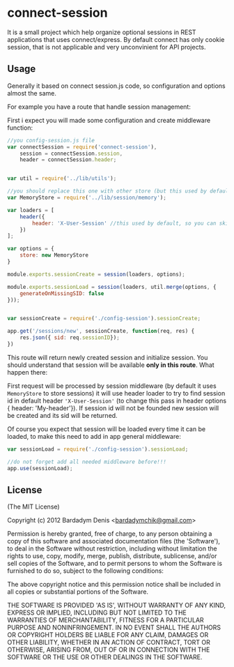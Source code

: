 # connect-session

It is a small project which help organize optional sessions in REST applications that uses connect/express. By default
 connect has only cookie session, that is not applicable and very unconvinient for API projects.

## Usage

Generally it based on connect session.js code, so configuration and options almost the same.

For example you have a route that handle session management:

First i expect you will made some configuration and create middleware function:

```javascript
//you config-session.js file
var connectSession = require('connect-session'),
    session = connectSession.session,
    header = connectSession.header;


var util = require('../lib/utils');

//you should replace this one with other store (but this used by default)
var MemoryStore = require('../lib/session/memory');

var loaders = [
    header({
        header: 'X-User-Session' //this used by default, so you can skip this
    })
];

var options = {
    store: new MemoryStore
}

module.exports.sessionCreate = session(loaders, options);

module.exports.sessionLoad = session(loaders, util.merge(options, {
    generateOnMissingSID: false
}));
```

```javascript

var sessionCreate = require('./config-session').sessionCreate;

app.get('/sessions/new', sessionCreate, function(req, res) {
    res.json({ sid: req.sessionID});
})
```

This route will return newly created session and initialize session. You should understand that session will be available
<b>only in this route</b>. What happen there:

First request will be processed by session middleware (by default it uses `MemoryStore` to store sessions) it will use
header loader to try to find session id in default header `'X-User-Session'` (to change this pass in header options { header: 'My-header'}).
If session id will not be founded new session will be created and its sid will be returned.

Of course you expect that session will be loaded every time it can be loaded, to make this need to add in app general middleware:

```javascript
var sessionLoad = require('./config-session').sessionLoad;

//do not forget add all needed middleware before!!!
app.use(sessionLoad);
```

## License 

(The MIT License)

Copyright (c) 2012 Bardadym Denis &lt;bardadymchik@gmail.com&gt;

Permission is hereby granted, free of charge, to any person obtaining
a copy of this software and associated documentation files (the
'Software'), to deal in the Software without restriction, including
without limitation the rights to use, copy, modify, merge, publish,
distribute, sublicense, and/or sell copies of the Software, and to
permit persons to whom the Software is furnished to do so, subject to
the following conditions:

The above copyright notice and this permission notice shall be
included in all copies or substantial portions of the Software.

THE SOFTWARE IS PROVIDED 'AS IS', WITHOUT WARRANTY OF ANY KIND,
EXPRESS OR IMPLIED, INCLUDING BUT NOT LIMITED TO THE WARRANTIES OF
MERCHANTABILITY, FITNESS FOR A PARTICULAR PURPOSE AND NONINFRINGEMENT.
IN NO EVENT SHALL THE AUTHORS OR COPYRIGHT HOLDERS BE LIABLE FOR ANY
CLAIM, DAMAGES OR OTHER LIABILITY, WHETHER IN AN ACTION OF CONTRACT,
TORT OR OTHERWISE, ARISING FROM, OUT OF OR IN CONNECTION WITH THE
SOFTWARE OR THE USE OR OTHER DEALINGS IN THE SOFTWARE.
